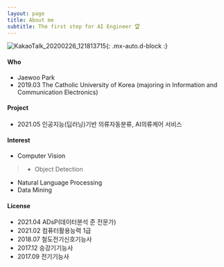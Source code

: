```yaml
---
layout: page
title: About me
subtitle: The first step for AI Engineer 🏆
---
```

![KakaoTalk_20200226_121813715](https://user-images.githubusercontent.com/68190553/126738295-5e5ab7cd-978c-4c63-b45c-193876287e3c.jpg){: .mx-auto.d-block :}

#### Who
 - Jaewoo Park
 - 2019.03 The Catholic University of Korea (majoring in Information and Communication Electronics)

#### Project 
 - 2021.05 인공지능(딥러닝)기반 의류자동분류, AI의류케어 서비스

#### Interest 
 - Computer Vision 
 > * Object Detection
 - Natural Language Processing 
 - Data Mining 

#### License 
 - 2021.04 ADsP(데이터분석 준 전문가)
 - 2021.02 컴퓨터활용능력 1급
 - 2018.07 철도전기신호기능사
 - 2017.12 승강기기능사
 - 2017.09 전기기능사
